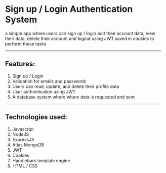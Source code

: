# Sign up / Login Authentication System
a simple app where users can sign up / login edit their account data, view their data, delete their account and logout using JWT saved in cookies to perform these tasks

***
## Features:

1. Sign up / Login
1. Validation for emails and passwords
1. Users can read, update, and delete their profile data
1. User authentication using JWT
1. A database system where where data is requested and sent

***
## Technologies used: 
1. Javascript
1. NodeJS
1. ExpressJS
1. Atlas MongoDB
1. JWT
1. Cookies
1. Handlebars template engine
1. HTML / CSS
